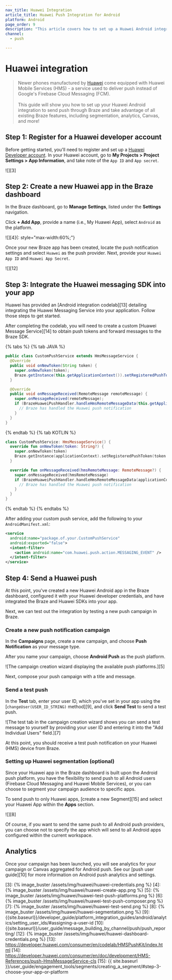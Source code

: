 ```yaml
---
nav_title: Huawei Integration
article_title: Huawei Push Integration for Android
platform: Android
page_order: 9
description: "This article covers how to set up a Huawei Android integration."
channel:
  - push

---
```


# Huawei integration

> Newer phones manufactured by [Huawei][1] come equipped with Huawei Mobile Services (HMS) - a service used to deliver push instead of Google's Firebase Cloud Messaging (FCM).<br><br>This guide will show you how to set up your Huawei Android integration to send push through Braze and take advantage of all existing Braze features, including segmentation, analytics, Canvas, and more!

## Step 1: Register for a Huawei developer account

Before getting started, you'll need to register and set up a [Huawei Developer account][2]. In your Huawei account, go to **My Projects > Project Settings > App Information**, and take note of the `App ID` and `App secret`.

![][3]

## Step 2: Create a new Huawei app in the Braze dashboard

In the Braze dashboard, go to **Manage Settings**, listed under the **Settings** navigation.

Click **+ Add App**, provide a name (i.e., My Huawei App), select `Android` as the platform.

![][4]{: style="max-width:60%;"}

Once your new Braze app has been created, locate the push notification settings and select `Huawei` as the push provider. Next, provide your `Huawei App ID` and `Huawei App Secret`.

![][12]

## Step 3: Integrate the Huawei messaging SDK into your app

Huawei has provided an [Android integration codelab][13] detailing integrating the Huawei Messaging Service into your application. Follow those steps to get started.

After completing the codelab, you will need to create a custom [Huawei Message Service][14] to obtain push tokens and forward messages to the Braze SDK.

{% tabs %}
{% tab JAVA %}

```java
public class CustomPushService extends HmsMessageService {
  @Override
  public void onNewToken(String token) {
    super.onNewToken(token);
    Braze.getInstance(this.getApplicationContext()).setRegisteredPushToken(token);
  }

  @Override
  public void onMessageReceived(RemoteMessage remoteMessage) {
    super.onMessageReceived(remoteMessage);
    if (BrazeHuaweiPushHandler.handleHmsRemoteMessageData(this.getApplicationContext(), remoteMessage.getDataOfMap())) {
      // Braze has handled the Huawei push notification
    }
  }
}
```

{% endtab %}
{% tab KOTLIN %}

```kotlin
class CustomPushService: HmsMessageService() {
  override fun onNewToken(token: String?) {
    super.onNewToken(token)
    Braze.getInstance(applicationContext).setRegisteredPushToken(token!!)
  }

  override fun onMessageReceived(hmsRemoteMessage: RemoteMessage?) {
    super.onMessageReceived(hmsRemoteMessage)
    if (BrazeHuaweiPushHandler.handleHmsRemoteMessageData(applicationContext, hmsRemoteMessage?.dataOfMap)) {
      // Braze has handled the Huawei push notification
    }
  }
}
```

{% endtab %}
{% endtabs %}

After adding your custom push service, add the following to your `AndroidManifest.xml`:

```xml
<service
  android:name="package.of.your.CustomPushService"
  android:exported="false">
  <intent-filter>
    <action android:name="com.huawei.push.action.MESSAGING_EVENT" />
  </intent-filter>
</service>
```

## Step 4: Send a Huawei push

At this point, you've created a new Huawei Android app in the Braze dashboard, configured it with your Huawei developer credentials, and have integrated the Braze and Huawei SDKs into your app.

Next, we can test out the integration by testing a new push campaign in Braze.

### Create a new push notification campaign

In the **Campaigns** page, create a new campaign, and choose **Push Notification** as your message type.

After you name your campaign, choose **Android Push** as the push platform.

![The campaign creation wizard displaying the available push platforms.][5]

Next, compose your push campaign with a title and message.

### Send a test push

In the **Test** tab, enter your user ID, which you've set in your app using the [`changeUser(USER_ID_STRING)` method][9], and click **Send Test** to send a test push.

![The test tab in the campaign creation wizard shows you can send a test message to yourself by providing your user ID and entering it into the "Add Individual Users" field.][7]

At this point, you should receive a test push notification on your Huawei (HMS) device from Braze.

### Setting up Huawei segmentation (optional)

Since your Huawei app in the Braze dashboard is built upon the Android push platform, you have the flexibility to send push to all Android users (Firebase Cloud Messaging and Huawei Mobile Services), or you can choose to segment your campaign audience to specific apps.

To send push to only Huawei apps, [create a new Segment][15] and select your Huawei App within the **Apps** section.

![][8]

Of course, if you want to send the same push to all Android push providers, you can choose not to specify the app which will send to all Android apps configured within the current workspace.

## Analytics

Once your campaign has been launched, you will see analytics for your campaign or Canvas aggregated for Android push. See our [push user guide][10] for more information on Android push analytics and settings.

[1]: https://huaweimobileservices.com/
[2]: https://developer.huawei.com/consumer/en/console
[3]: {% image_buster /assets/img/huawei/huawei-credentials.png %}
[4]: {% image_buster /assets/img/huawei/huawei-create-app.png %}
[5]: {% image_buster /assets/img/huawei/huawei-test-push-platforms.png %}
[6]: {% image_buster /assets/img/huawei/huawei-test-push-composer.png %}
[7]: {% image_buster /assets/img/huawei/huawei-test-send.png %}
[8]: {% image_buster /assets/img/huawei/huawei-segmentation.png %}
[9]: {{site.baseurl}}/developer_guide/platform_integration_guides/android/analytics/setting_user_ids/#assigning-a-user-id
[10]: {{site.baseurl}}/user_guide/message_building_by_channel/push/push_reporting/
[12]: {% image_buster /assets/img/huawei/huawei-dashboard-credentials.png %}
[13]: https://developer.huawei.com/consumer/en/codelab/HMSPushKit/index.html
[14]: https://developer.huawei.com/consumer/en/doc/development/HMS-References/push-HmsMessageService-cls
[15]: {{ site.baseurl }}/user_guide/engagement_tools/segments/creating_a_segment/#step-3-choose-your-app-or-platform
